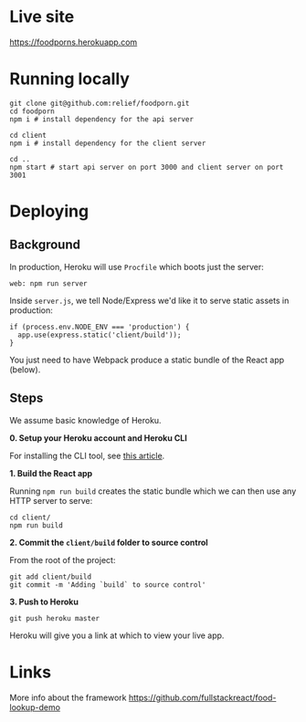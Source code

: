 # Live site 

https://foodporns.herokuapp.com

# Running locally

```
git clone git@github.com:relief/foodporn.git
cd foodporn
npm i # install dependency for the api server

cd client
npm i # install dependency for the client server

cd ..
npm start # start api server on port 3000 and client server on port 3001
```

# Deploying

## Background

In production, Heroku will use `Procfile` which boots just the server:

```
web: npm run server
```

Inside `server.js`, we tell Node/Express we'd like it to serve static assets in production:

```
if (process.env.NODE_ENV === 'production') {
  app.use(express.static('client/build'));
}
```

You just need to have Webpack produce a static bundle of the React app (below).

## Steps

We assume basic knowledge of Heroku.

**0. Setup your Heroku account and Heroku CLI**

For installing the CLI tool, see [this article](https://devcenter.heroku.com/articles/heroku-command-line).

**1. Build the React app**

Running `npm run build` creates the static bundle which we can then use any HTTP server to serve:

```
cd client/
npm run build
```

**2. Commit the `client/build` folder to source control**

From the root of the project:

```
git add client/build
git commit -m 'Adding `build` to source control'
```

**3. Push to Heroku**

```
git push heroku master
```

Heroku will give you a link at which to view your live app.

# Links

More info about the framework https://github.com/fullstackreact/food-lookup-demo
